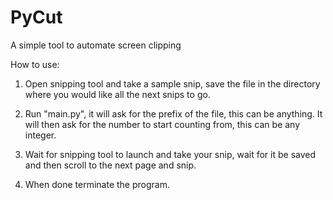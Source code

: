 # PyCut
A simple tool to automate screen clipping

How to use:
1. Open snipping tool and take a sample snip, save the file in the directory where you would like all the next snips to go.

2. Run "main.py", it will ask for the prefix of the file, this can be anything. It will then ask for the number to start counting from, this can be any integer.

3. Wait for snipping tool to launch and take your snip, wait for it be saved and then scroll to the next page and snip.

4. When done terminate the program.
